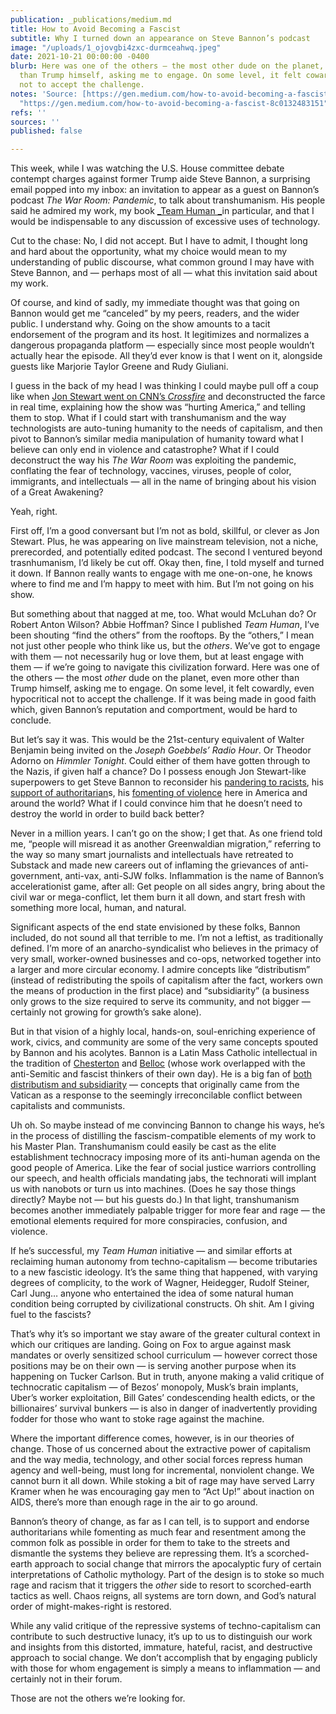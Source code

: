 ```yaml
---
publication: _publications/medium.md
title: How to Avoid Becoming a Fascist
subtitle: Why I turned down an appearance on Steve Bannon’s podcast
image: "/uploads/1_ojovgbi4zxc-durmceahwq.jpeg"
date: 2021-10-21 00:00:00 -0400
blurb: Here was one of the others — the most other dude on the planet, even more other
  than Trump himself, asking me to engage. On some level, it felt cowardly, even hypocritical
  not to accept the challenge.
notes: 'Source: [https://gen.medium.com/how-to-avoid-becoming-a-fascist-8c0132483151](https://gen.medium.com/how-to-avoid-becoming-a-fascist-8c0132483151
  "https://gen.medium.com/how-to-avoid-becoming-a-fascist-8c0132483151")'
refs: ''
sources: ''
published: false

---
```

This week, while I was watching the U.S. House committee debate contempt charges against former Trump aide Steve Bannon, a surprising email popped into my inbox: an invitation to appear as a guest on Bannon’s podcast _The War Room: Pandemic_, to talk about transhumanism. His people said he admired my work, my book [_Team Human _](https://www.amazon.com/Team-Human-Douglas-Rushkoff/dp/0393541533/)in particular, and that I would be indispensable to any discussion of excessive uses of technology.

Cut to the chase: No, I did not accept. But I have to admit, I thought long and hard about the opportunity, what my choice would mean to my understanding of public discourse, what common ground I may have with Steve Bannon, and — perhaps most of all — what this invitation said about my work.

Of course, and kind of sadly, my immediate thought was that going on Bannon would get me “canceled” by my peers, readers, and the wider public. I understand why. Going on the show amounts to a tacit endorsement of the program and its host. It legitimizes and normalizes a dangerous propaganda platform — especially since most people wouldn’t actually hear the episode. All they’d ever know is that I went on it, alongside guests like Marjorie Taylor Greene and Rudy Giuliani.

I guess in the back of my head I was thinking I could maybe pull off a coup like when [Jon Stewart went on CNN’s _Crossfire_](https://www.youtube.com/watch?v=aFQFB5YpDZE) and deconstructed the farce in real time, explaining how the show was “hurting America,” and telling them to stop. What if I could start with transhumanism and the way technologists are auto-tuning humanity to the needs of capitalism, and then pivot to Bannon’s similar media manipulation of humanity toward what I believe can only end in violence and catastrophe? What if I could deconstruct the way his _The War Room_ was exploiting the pandemic, conflating the fear of technology, vaccines, viruses, people of color, immigrants, and intellectuals — all in the name of bringing about his vision of a Great Awakening?

Yeah, right.

First off, I’m a good conversant but I’m not as bold, skillful, or clever as Jon Stewart. Plus, he was appearing on live mainstream television, not a niche, prerecorded, and potentially edited podcast. The second I ventured beyond trasnhumanism, I’d likely be cut off. Okay then, fine, I told myself and turned it down. If Bannon really wants to engage with me one-on-one, he knows where to find me and I’m happy to meet with him. But I’m not going on his show.

But something about that nagged at me, too. What would McLuhan do? Or Robert Anton Wilson? Abbie Hoffman? Since I published _Team Human_, I’ve been shouting “find the others” from the rooftops. By the “others,” I mean not just other people who think like us, but the _others_. We’ve got to engage with them — not necessarily hug or love them, but at least engage with them — if we’re going to navigate this civilization forward. Here was one of the others — the most _other_ dude on the planet, even more other than Trump himself, asking me to engage. On some level, it felt cowardly, even hypocritical not to accept the challenge. If it was being made in good faith which, given Bannon’s reputation and comportment, would be hard to conclude.

But let’s say it was. This would be the 21st-century equivalent of Walter Benjamin being invited on the _Joseph Goebbels’ Radio Hour_. Or Theodor Adorno on _Himmler Tonight_. Could either of them have gotten through to the Nazis, if given half a chance? Do I possess enough Jon Stewart-like superpowers to get Steve Bannon to reconsider his [pandering to racists](https://nationalpost.com/news/world/donald-trumps-chief-strategist-happy-to-pander-to-racism-but-does-he-believe-it), his [support of authoritarian](https://www.reuters.com/article/us-brazil-election-bannon/steve-bannon-endorses-far-right-brazilian-presidential-candidate-idUSKCN1N01S1)s, his [fomenting of violence](https://www.forbes.com/sites/nicholasreimann/2020/11/05/steve-bannon-condemned-banned-from-twitter-after-suggesting-violence-as-a-warning-to-federal-bureaucrats/?sh=7d862f3161eb) here in America and around the world? What if I could convince him that he doesn’t need to destroy the world in order to build back better?

Never in a million years. I can’t go on the show; I get that. As one friend told me, “people will misread it as another Greenwaldian migration,” referring to the way so many smart journalists and intellectuals have retreated to Substack and made new careers out of inflaming the grievances of anti-government, anti-vax, anti-SJW folks. Inflammation is the name of Bannon’s accelerationist game, after all: Get people on all sides angry, bring about the civil war or mega-conflict, let them burn it all down, and start fresh with something more local, human, and natural.

Significant aspects of the end state envisioned by these folks, Bannon included, do not sound all that terrible to me. I’m not a leftist, as traditionally defined. I’m more of an anarcho-syndicalist who believes in the primacy of very small, worker-owned businesses and co-ops, networked together into a larger and more circular economy. I admire concepts like “distributism” (instead of redistributing the spoils of capitalism after the fact, workers own the means of production in the first place) and “subsidiarity” (a business only grows to the size required to serve its community, and not bigger — certainly not growing for growth’s sake alone).

But in that vision of a highly local, hands-on, soul-enriching experience of work, civics, and community are some of the very same concepts spouted by Bannon and his acolytes. Bannon is a Latin Mass Catholic intellectual in the tradition of [Chesterton](https://en.wikipedia.org/wiki/G._K._Chesterton) and [Belloc](https://en.wikipedia.org/wiki/Hilaire_Belloc) (whose work overlapped with the anti-Semitic and fascist thinkers of their own day). He is a big fan of [both distributism and subsidiarity](https://www.washingtonpost.com/news/acts-of-faith/wp/2017/09/11/charlie-rose-of-60-minutes-just-called-steve-bannon-a-good-catholic-is-that-true/) — concepts that originally came from the Vatican as a response to the seemingly irreconcilable conflict between capitalists and communists.

Uh oh. So maybe instead of me convincing Bannon to change his ways, he’s in the process of distilling the fascism-compatible elements of my work to his Master Plan. Transhumanism could easily be cast as the elite establishment technocracy imposing more of its anti-human agenda on the good people of America. Like the fear of social justice warriors controlling our speech, and health officials mandating jabs, the technorati will implant us with nanobots or turn us into machines. (Does he say those things directly? Maybe not — but his guests do.) In that light, transhumanism becomes another immediately palpable trigger for more fear and rage — the emotional elements required for more conspiracies, confusion, and violence.

If he’s successful, my _Team Human_ initiative — and similar efforts at reclaiming human autonomy from techno-capitalism — become tributaries to a new fascistic ideology. It’s the same thing that happened, with varying degrees of complicity, to the work of Wagner, Heidegger, Rudolf Steiner, Carl Jung… anyone who entertained the idea of some natural human condition being corrupted by civilizational constructs. Oh shit. Am I giving fuel to the fascists?

That’s why it’s so important we stay aware of the greater cultural context in which our critiques are landing. Going on Fox to argue against mask mandates or overly sensitized school curriculum — however correct those positions may be on their own — is serving another purpose when its happening on Tucker Carlson. But in truth, anyone making a valid critique of technocratic capitalism — of Bezos’ monopoly, Musk’s brain implants, Uber’s worker exploitation, Bill Gates’ condescending health edicts, or the billionaires’ survival bunkers — is also in danger of inadvertently providing fodder for those who want to stoke rage against the machine.

Where the important difference comes, however, is in our theories of change. Those of us concerned about the extractive power of capitalism and the way media, technology, and other social forces repress human agency and well-being, must long for incremental, nonviolent change. We cannot burn it all down. While stoking a bit of rage may have served Larry Kramer when he was encouraging gay men to “Act Up!” about inaction on AIDS, there’s more than enough rage in the air to go around.

Bannon’s theory of change, as far as I can tell, is to support and endorse authoritarians while fomenting as much fear and resentment among the common folk as possible in order for them to take to the streets and dismantle the systems they believe are repressing them. It’s a scorched-earth approach to social change that mirrors the apocalyptic fury of certain interpretations of Catholic mythology. Part of the design is to stoke so much rage and racism that it triggers the _other_ side to resort to scorched-earth tactics as well. Chaos reigns, all systems are torn down, and God’s natural order of might-makes-right is restored.

While any valid critique of the repressive systems of techno-capitalism can contribute to such destructive lunacy, it’s up to us to distinguish our work and insights from this distorted, immature, hateful, racist, and destructive approach to social change. We don’t accomplish that by engaging publicly with those for whom engagement is simply a means to inflammation — and certainly not in their forum.

Those are not the others we’re looking for.